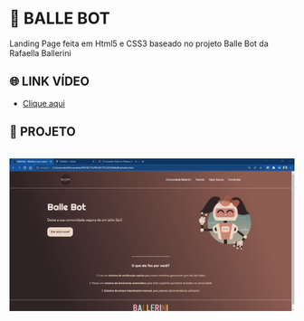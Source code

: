 # **👾 BALLE BOT**
Landing Page feita em Html5 e CSS3 baseado no projeto Balle Bot da Rafaella Ballerini

## 🌐 LINK VÍDEO
* <a href="https://youtu.be/llF6vD-RljE">Clique aqui</a>

## 🚀 PROJETO
<br>
<img src="print/print-tela.png" />